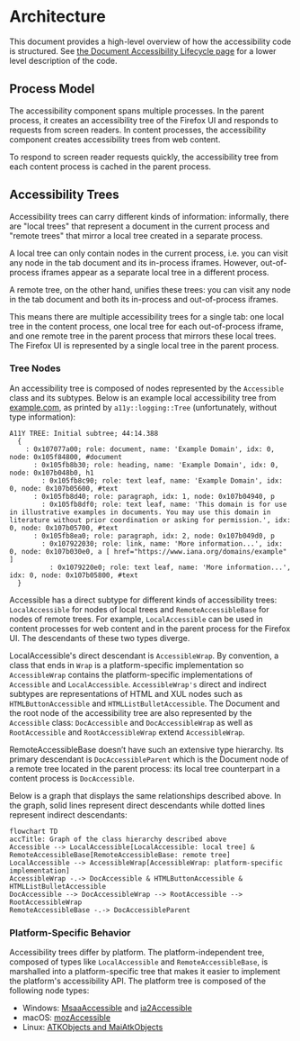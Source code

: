 # Architecture

This document provides a high-level overview of how the accessibility code is structured. See [the Document Accessibility Lifecycle page](DocumentAccessibilityLifecycle.md#docaccessible-creation) for a lower level description of the code.

## Process Model
The accessibility component spans multiple processes. In the parent process, it creates an accessibility tree of the Firefox UI and responds to requests from screen readers. In content processes, the accessibility component creates accessibility trees from web content.

To respond to screen reader requests quickly, the accessibility tree from each content process is cached in the parent process.

## Accessibility Trees
Accessibility trees can carry different kinds of information: informally, there are "local trees" that represent a document in the current process and "remote trees" that mirror a local tree created in a separate process.

A local tree can only contain nodes in the current process, i.e. you can visit any node in the tab document and its in-process iframes. However, out-of-process iframes appear as a separate local tree in a different process.

A remote tree, on the other hand, unifies these trees: you can visit any node in the tab document and both its in-process and out-of-process iframes.

This means there are multiple accessibility trees for a single tab: one local tree in the content process, one local tree for each out-of-process iframe, and one remote tree in the parent process that mirrors these local trees. The Firefox UI is represented by a single local tree in the parent process.

### Tree Nodes
An accessibility tree is composed of nodes represented by the `Accessible` class and its subtypes. Below is an example local accessibility tree from [example.com](https://example.com), as printed by `a11y::logging::Tree` (unfortunately, without type information):

<!-- This isn't very accessible, at least in VoiceOver on Safari: VoiceOver only navigates between each word and I'm not sure if it's even possible to skip the whole block. Ideally, we can improve it. -->
```
A11Y TREE: Initial subtree; 44:14.388
  {
    : 0x107077a00; role: document, name: 'Example Domain', idx: 0, node: 0x105f84800, #document
      : 0x105fb8b30; role: heading, name: 'Example Domain', idx: 0, node: 0x107b048b0, h1
        : 0x105fb8c90; role: text leaf, name: 'Example Domain', idx: 0, node: 0x107b05600, #text
      : 0x105fb8d40; role: paragraph, idx: 1, node: 0x107b04940, p
        : 0x105fb8df0; role: text leaf, name: 'This domain is for use in illustrative examples in documents. You may use this domain in literature without prior coordination or asking for permission.', idx: 0, node: 0x107b05700, #text
      : 0x105fb8ea0; role: paragraph, idx: 2, node: 0x107b049d0, p
        : 0x107922030; role: link, name: 'More information...', idx: 0, node: 0x107b030e0, a [ href="https://www.iana.org/domains/example" ]
          : 0x1079220e0; role: text leaf, name: 'More information...', idx: 0, node: 0x107b05800, #text
  }
```

<!-- Accessible is not in a code block because VoiceOver (on Safari) will not read full paragraphs if they start with <code> for an unknown reason. -->
Accessible has a direct subtype for different kinds of accessibility trees: `LocalAccessible` for nodes of local trees and `RemoteAccessibleBase` for nodes of remote trees. For example, `LocalAccessible` can be used in content processes for web content and in the parent process for the Firefox UI. The descendants of these two types diverge.

<!-- LocalAccessible is intentionally not in a code block: see above. -->
LocalAccessible's direct descendant is `AccessibleWrap`. By convention, a class that ends in `Wrap` is a platform-specific implementation so `AccessibleWrap` contains the platform-specific implementations of `Accessible` and `LocalAccessible`. `AccessibleWrap's` direct and indirect subtypes are representations of HTML and XUL nodes such as `HTMLButtonAccessible` and `HTMLListBulletAccessible`. The Document and the root node of the accessibility tree are also represented by the `Accessible` class: `DocAccessible` and `DocAccessibleWrap` as well as `RootAccessible` and `RootAccessibleWrap` extend `AccessibleWrap`.

<!-- RemoteAccessibleBase is intentionally not in a code block: see above. -->
RemoteAccessibleBase doesn’t have such an extensive type hierarchy. Its primary descendant is `DocAccessibleParent` which is the Document node of a remote tree located in the parent process: its local tree counterpart in a content process is `DocAccessible`.

Below is a graph that displays the same relationships described above. In the graph, solid lines represent direct descendants while dotted lines represent indirect descendants:
```{mermaid}
flowchart TD
accTitle: Graph of the class hierarchy described above
Accessible --> LocalAccessible[LocalAccessible: local tree] & RemoteAccessibleBase[RemoteAccessibleBase: remote tree]
LocalAccessible --> AccessibleWrap[AccessibleWrap: platform-specific implementation]
AccessibleWrap -.-> DocAccessible & HTMLButtonAccessible & HTMLListBulletAccessible
DocAccessible --> DocAccessibleWrap --> RootAccessible --> RootAccessibleWrap
RemoteAccessibleBase -.-> DocAccessibleParent
```

### Platform-Specific Behavior
Accessibility trees differ by platform. The platform-independent tree, composed of types like `LocalAccessible` and `RemoteAccessibleBase`, is marshalled into a platform-specific tree that makes it easier to implement the platform's accessibility API. The platform tree is composed of the following node types:
- Windows: [MsaaAccessible] and [ia2Accessible]
- macOS: [mozAccessible]
- Linux: [ATKObjects and MaiAtkObjects](https://searchfox.org/mozilla-central/rev/d7d2cc647772de15c4c5aa47f74d25d0e379e404/accessible/atk/nsMai.h#87)

[MsaaAccessible]: https://searchfox.org/mozilla-central/rev/d7d2cc647772de15c4c5aa47f74d25d0e379e404/accessible/windows/msaa/MsaaAccessible.h
[ia2Accessible]: https://searchfox.org/mozilla-central/rev/d7d2cc647772de15c4c5aa47f74d25d0e379e404/accessible/windows/ia2/ia2Accessible.h#21
[mozAccessible]: https://searchfox.org/mozilla-central/rev/d7d2cc647772de15c4c5aa47f74d25d0e379e404/accessible/mac/mozAccessible.mm
